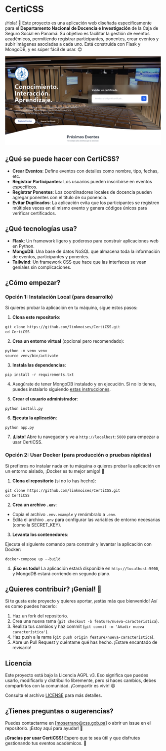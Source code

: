 # CertiCSS

¡Hola! 👋 Este proyecto es una aplicación web diseñada específicamente para el **Departamento Nacional de Docencia e Investigación** de la Caja de Seguro Social en Panamá. Su objetivo es facilitar la gestión de eventos académicos, permitiendo registrar participantes, ponentes, crear eventos y subir imágenes asociadas a cada uno. Está construida con Flask y MongoDB, y es súper fácil de usar. 😊

![CertiCSS](screenshot.png)

## ¿Qué se puede hacer con CertiCSS?

- **Crear Eventos**: Define eventos con detalles como nombre, tipo, fechas, etc.
- **Registrar Participantes**: Los usuarios pueden inscribirse en eventos específicos.
- **Registrar Ponentes**: Los coordinadores locales de docencia pueden agregar ponentes con el título de su ponencia.
- **Evitar Duplicados**: La aplicación evita que los participantes se registren múltiples veces en el mismo evento y genera códigos únicos para verificar certificados.

## ¿Qué tecnologías usa?

- **Flask**: Un framework ligero y poderoso para construir aplicaciones web en Python.
- **MongoDB**: Una base de datos NoSQL que almacena toda la información de eventos, participantes y ponentes.
- **Tailwind**: Un framework CSS que hace que las interfaces se vean geniales sin complicaciones.

## ¿Cómo empezar?

### Opción 1: Instalación Local (para desarrollo)

Si quieres probar la aplicación en tu máquina, sigue estos pasos:

1. **Clona este repositorio**:
```
git clone https://github.com/linkmoises/CertiCSS.git
cd CertiCSS
```

2. **Crea un entorno virtual** (opcional pero recomendado):
```
python -m venv venv
source venv/bin/activate
```

3. **Instala las dependencias**:
```
pip install -r requirements.txt
```

4. Asegúrate de tener MongoDB instalado y en ejecución. Si no lo tienes, puedes instalarlo siguiendo [estas instrucciones](https://www.mongodb.com/docs/manual/installation/).

5. **Crear el usuario administrador**:
```
python install.py
```

6. **Ejecuta la aplicación**:
```
python app.py
```

7. **¡Listo!** Abre tu navegador y ve a `http://localhost:5000` para empezar a usar CertiCSS.

### Opción 2: Usar Docker (para producción o pruebas rápidas)

Si prefieres no instalar nada en tu máquina o quieres probar la aplicación en un entorno aislado, ¡Docker es tu mejor amigo! 🐳

1. **Clona el repositorio** (si no lo has hecho):
```
git clone https://github.com/linkmoises/CertiCSS.git
cd CertiCSS
```

2. **Crea un archivo `.env`**:

- Copia el archivo `.env.example` y renómbralo a `.env`.
- Edita el archivo `.env` para configurar las variables de entorno necesarias (como la SECRET_KEY).

3. **Levanta los contenedores**:

Ejecuta el siguiente comando para construir y levantar la aplicación con Docker:
```
docker-compose up --build
```

4. **¡Eso es todo!** La aplicación estará disponible en `http://localhost:5000`, y MongoDB estará corriendo en segundo plano.

## ¿Quieres contribuir? ¡Genial! 🚀

Si te gusta este proyecto y quieres aportar, ¡estás más que bienvenido! Así es como puedes hacerlo:

1. Haz un fork del repositorio.
2. Crea una nueva rama (`git checkout -b feature/nueva-caracteristica`).
3. Realiza tus cambios y haz commit (`git commit -m 'Añadir nueva característica'`).
4. Haz push a la rama (`git push origin feature/nueva-caracteristica`).
5. Abre un Pull Request y cuéntame qué has hecho. ¡Estare encantado de revisarlo!

## Licencia

Este proyecto está bajo la Licencia AGPL v3. Eso significa que puedes usarlo, modificarlo y distribuirlo libremente, pero si haces cambios, debes compartirlos con la comunidad. ¡Compartir es vivir! 😄

Consulta el archivo [LICENSE](LICENSE) para más detalles.

## ¿Tienes preguntas o sugerencias?

Puedes contactarme en [moserrano@css.gob.pa] o abrir un issue en el repositorio. ¡Estoy aquí para ayudar! 🙌

**¡Gracias por usar CertiCSS!** Espero que te sea útil y que disfrutes gestionando tus eventos académicos. 💪